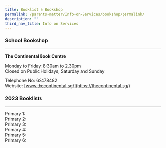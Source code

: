 ```yaml
---
title: Booklist & Bookshop
permalink: /parents-matter/Info-on-Services/bookshop/permalink/
description: ""
third_nav_title: Info on Services
---
```

### **School Bookshop**
---
**The Continental Book Centre**

Monday to Friday: 8:30am to 2.30pm  
Closed on Public Holidays, Saturday and Sunday

Telephone No: 62478482  
Website: [www.thecontinental.sg/](https://thecontinental.sg/)

### **2023 Booklists**
---
Primary 1:
<br>Primary 2:
<br>Primary 3:
<br>Primary 4:
<br>Primary 5:
<br>Primary 6: